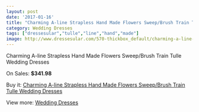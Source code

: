 ```yaml
---
layout: post
date: '2017-01-16'
title: "Charming A-line Strapless Hand Made Flowers Sweep/Brush Train Tulle Wedding Dresses"
category: Wedding Dresses
tags: ["dressesular","tulle","line","hand","made"]
image: http://www.dressesular.com/570-thickbox_default/charming-a-line-strapless-hand-made-flowers-sweep-brush-train-tulle-wedding-dresses.jpg
---
```

Charming A-line Strapless Hand Made Flowers Sweep/Brush Train Tulle Wedding Dresses

On Sales: **$341.98**
<a href="https://www.dressesular.com/wedding-dresses/144-charming-a-line-strapless-hand-made-flowers-sweep-brush-train-tulle-wedding-dresses.html"><amp-img layout="responsive" width="600" height="600" src="//www.dressesular.com/570-thickbox_default/charming-a-line-strapless-hand-made-flowers-sweep-brush-train-tulle-wedding-dresses.jpg" alt="Charming A-line Strapless Hand Made Flowers Sweep/Brush Train Tulle Wedding Dresses 0" /></a>
<a href="https://www.dressesular.com/wedding-dresses/144-charming-a-line-strapless-hand-made-flowers-sweep-brush-train-tulle-wedding-dresses.html"><amp-img layout="responsive" width="600" height="600" src="//www.dressesular.com/573-thickbox_default/charming-a-line-strapless-hand-made-flowers-sweep-brush-train-tulle-wedding-dresses.jpg" alt="Charming A-line Strapless Hand Made Flowers Sweep/Brush Train Tulle Wedding Dresses 1" /></a>
<a href="https://www.dressesular.com/wedding-dresses/144-charming-a-line-strapless-hand-made-flowers-sweep-brush-train-tulle-wedding-dresses.html"><amp-img layout="responsive" width="600" height="600" src="//www.dressesular.com/572-thickbox_default/charming-a-line-strapless-hand-made-flowers-sweep-brush-train-tulle-wedding-dresses.jpg" alt="Charming A-line Strapless Hand Made Flowers Sweep/Brush Train Tulle Wedding Dresses 2" /></a>
<a href="https://www.dressesular.com/wedding-dresses/144-charming-a-line-strapless-hand-made-flowers-sweep-brush-train-tulle-wedding-dresses.html"><amp-img layout="responsive" width="600" height="600" src="//www.dressesular.com/571-thickbox_default/charming-a-line-strapless-hand-made-flowers-sweep-brush-train-tulle-wedding-dresses.jpg" alt="Charming A-line Strapless Hand Made Flowers Sweep/Brush Train Tulle Wedding Dresses 3" /></a>

Buy it: [Charming A-line Strapless Hand Made Flowers Sweep/Brush Train Tulle Wedding Dresses](https://www.dressesular.com/wedding-dresses/144-charming-a-line-strapless-hand-made-flowers-sweep-brush-train-tulle-wedding-dresses.html "Charming A-line Strapless Hand Made Flowers Sweep/Brush Train Tulle Wedding Dresses")

View more: [Wedding Dresses](https://www.dressesular.com/3-wedding-dresses "Wedding Dresses")